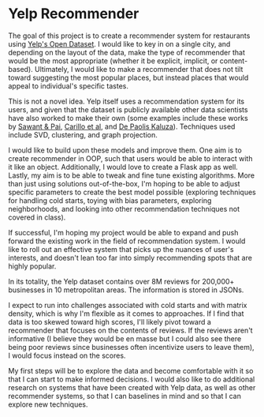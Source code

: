 # Yelp Recommender

The goal of this project is to create a recommender system for restaurants using [Yelp's Open Dataset](https://www.yelp.com/dataset). I would like to key in on a single city, and depending on the layout of the data, make the type of recommender that would be the most appropriate (whether it be explicit, implicit, or content-based). Ultimately, I would like to make a recommender that does not tilt toward suggesting the most popular places, but instead places that would appeal to individual's specific tastes.

This is not a novel idea. Yelp itself uses a recommendation system for its users, and given that the dataset is publicly available other data scientists have also worked to make their own (some examples include these works by [Sawant & Pai](http://cs229.stanford.edu/proj2013/SawantPai-YelpFoodRecommendationSystem.pdf), [Carillo et al](https://www.math.uci.edu/icamp/summer/research/student_research/recommender_systems_slides.pdf), and [De Paolis Kaluza](http://www.ccs.neu.edu/home/clara/resources/depaoliskaluza_CS6220.pdf)). Techniques used include SVD, clustering, and graph projection.

I would like to build upon these models and improve them. One aim is to create recommender in OOP, such that users would be able to interact with it like an object. Additionally, I would love to create a Flask app as well. Lastly, my aim is to be able to tweak and fine tune existing algorithms. More than just using solutions out-of-the-box, I'm hoping to be able to adjust specific parameters to create the best model possible (exploring techniques for handling cold starts, toying with bias parameters, exploring neighborhoods, and looking into other recommendation techniques not covered in class).

If successful, I'm hoping my project would be able to expand and push forward the existing work in the field of recommendation system. I would like to roll out an effective system that picks up the nuances of user's interests, and doesn't lean too far into simply recommending spots that are highly popular.

In its totality, the Yelp dataset contains over 8M reviews for 200,000+ businesses in 10 metropolitan areas. The information is stored in JSONs.

I expect to run into challenges associated with cold starts and with matrix density, which is why I'm flexible as it comes to approaches. If I find that data is too skewed toward high scores, I'll likely pivot toward a recommender that focuses on the contents of reviews. If the reviews aren't informative (I believe they would be en masse but I could also see there being poor reviews since businesses often incentivize users to leave them), I would focus instead on the scores.

My first steps will be to explore the data and become comfortable with it so that I can start to make informed decisions. I would also like to do additional research on systems that have been created with Yelp data, as well as other recommender systems, so that I can baselines in mind and so that I can explore new techniques.
